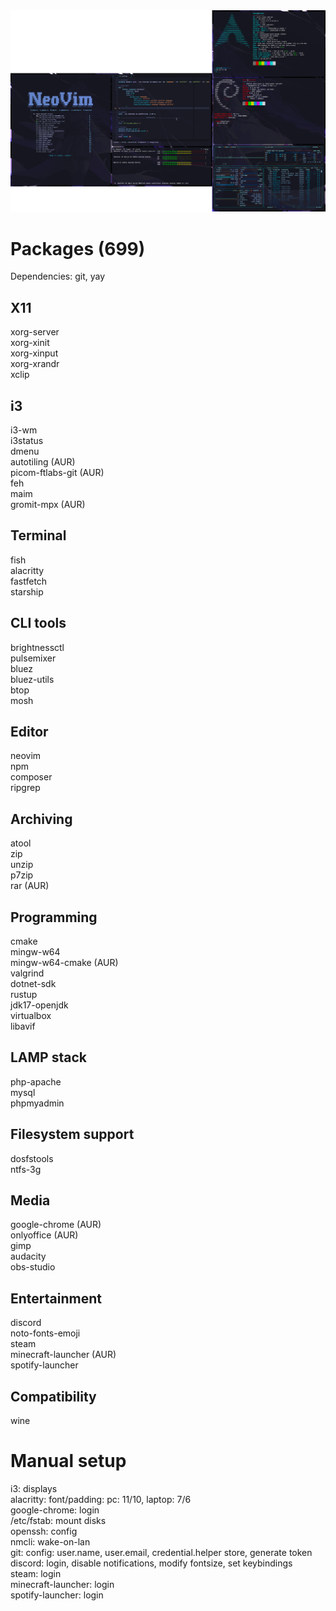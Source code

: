 <img src="preview.png">

# Packages (699)
Dependencies: git, yay

## X11
xorg-server\
xorg-xinit\
xorg-xinput\
xorg-xrandr\
xclip

## i3
i3-wm\
i3status\
dmenu\
autotiling (AUR)\
picom-ftlabs-git (AUR)\
feh\
maim\
gromit-mpx (AUR)

## Terminal
fish\
alacritty\
fastfetch\
starship

## CLI tools
brightnessctl\
pulsemixer\
bluez\
bluez-utils\
btop\
mosh

## Editor
neovim\
npm\
composer\
ripgrep

## Archiving
atool\
zip\
unzip\
p7zip\
rar (AUR)

## Programming
cmake\
mingw-w64\
mingw-w64-cmake (AUR)\
valgrind\
dotnet-sdk\
rustup\
jdk17-openjdk\
virtualbox\
libavif

## LAMP stack
php-apache\
mysql\
phpmyadmin

## Filesystem support
dosfstools\
ntfs-3g

## Media
google-chrome (AUR)\
onlyoffice (AUR)\
gimp\
audacity\
obs-studio

## Entertainment
discord\
noto-fonts-emoji\
steam\
minecraft-launcher (AUR)\
spotify-launcher

## Compatibility
wine

# Manual setup
i3: displays\
alacritty: font/padding: pc: 11/10, laptop: 7/6\
google-chrome: login\
/etc/fstab: mount disks\
openssh: config\
nmcli: wake-on-lan\
git: config: user.name, user.email, credential.helper store, generate token\
discord: login, disable notifications, modify fontsize, set keybindings\
steam: login\
minecraft-launcher: login\
spotify-launcher: login
